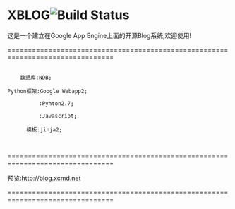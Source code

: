 XBLOG<img src="https://camo.githubusercontent.com/aad04bb6e3a7978f5b9ea8d0415e75fa2eaf89a0/68747470733a2f2f7472617669732d63692e6f72672f62336c6f672f62336c6f672d736f6c6f2e706e673f6272616e63683d6d6173746572" alt="Build Status" data-canonical-src="https://travis-ci.org/b3log/b3log-solo.png?branch=master" style="max-width:100%;">
================================================================================

这是一个建立在Google App Engine上面的开源Blog系统,欢迎使用!
 
================================================================================

<pre>
<code>
    数据库:NDB;</br>
Python框架:Google Webapp2;</br>
          :Pyhton2.7;</br>
          :Javascript;</br>
      模板:jinja2;</br>
</code>
</pre>
================================================================================

预览:<a href="http://blog.xcmd.net">http://blog.xcmd.net</a>





================================================================================


